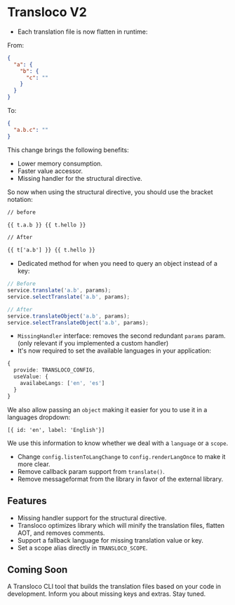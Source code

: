 # Transloco V2

- Each translation file is now flatten in runtime:

From:

```json
{
  "a": {
    "b": {
      "c": ""
    }
  }
}
```

To:

```json
{
  "a.b.c": ""
}
```

This change brings the following benefits:

- Lower memory consumption.
- Faster value accessor.
- Missing handler for the structural directive.

So now when using the structural directive, you should use the bracket notation:

```html
// before 

{{ t.a.b }} {{ t.hello }} 

// After 

{{ t['a.b'] }} {{ t.hello }}
```

- Dedicated method for when you need to query an object instead of a key:

```ts
// Before
service.translate('a.b', params);
service.selectTranslate('a.b', params);

// After
service.translateObject('a.b', params);
service.selectTranslateObject('a.b', params);
```

- `MissingHandler` interface: removes the second redundant `params` param. (only relevant if you implemented a custom handler)
- It's now required to set the available languages in your application:

```ts
{
  provide: TRANSLOCO_CONFIG,
  useValue: {
    availabeLangs: ['en', 'es']
  }
}
```

We also allow passing an `object` making it easier for you to use it in a languages dropdown:

`[{ id: 'en', label: 'English'}]`

We use this information to know whether we deal with a `language` or a `scope`.

- Change `config.listenToLangChange` to `config.renderLangOnce` to make it more clear.
- Remove callback param support from `translate()`.
- Remove messageformat from the library in favor of the external library.

## Features

- Missing handler support for the structural directive.
- Transloco optimizes library which will minify the translation files, flatten AOT, and removes comments.
- Support a fallback language for missing translation value or key.
- Set a scope alias directly in `TRANSLOCO_SCOPE`.

## Coming Soon

A Transloco CLI tool that builds the translation files based on your code in development. Inform you about missing keys and extras. Stay tuned.
